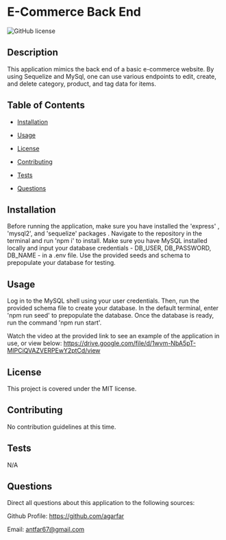 # E-Commerce Back End
![GitHub license](https://img.shields.io/badge/license-MIT-blue.svg)

## Description

This application mimics the back end of a basic e-commerce website. By using Sequelize and MySql, one can use various endpoints to edit, create, and delete category, product, and tag data for items. 

## Table of Contents 

- [Installation](#installation)

- [Usage](#usage)

- [License](#license)

- [Contributing](#contributing)

- [Tests](#tests)

- [Questions](#questions)

## Installation

Before running the application, make sure you have installed the 'express' ,  'mysql2', and 'sequelize' packages . Navigate to the repository in the terminal and run 'npm i' to install. Make sure you have MySQL installed locally and input your database credentials - DB_USER, DB_PASSWORD, DB_NAME - in a .env file. Use the provided seeds and schema to prepopulate your database for testing.

## Usage

Log in to the MySQL shell using your user credentials. Then, run the provided schema file to create your database. In the default terminal, enter 'npm run seed' to prepopulate the database. Once the database is ready, run the command 'npm run start'. 

Watch the video at the provided link to see an example of the application in use, or view below: https://drive.google.com/file/d/1wvm-NbA5pT-MlPCiQVAZVERPEwY2ptCd/view



## License

This project is covered under the MIT license.

## Contributing

No contribution guidelines at this time.

## Tests

N/A

## Questions

Direct all questions about this application to the following sources:

Github Profile: https://github.com/agarfar

Email: antfar67@gmail.com